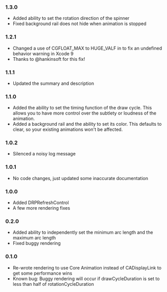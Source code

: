 ### 1.3.0
* Added ability to set the rotation direction of the spinner
* Fixed background rail does not hide when animation is stopped

### 1.2.1
* Changed a use of CGFLOAT_MAX to HUGE_VALF in to fix an undefined behavior warning in Xcode 9
* Thanks to @hankinsoft for this fix!

### 1.1.1
* Updated the summary and description

### 1.1.0
* Added the ability to set the timing function of the draw cycle. This allows you to have more control over the subtlety or loudness of the animation.
* Added a background rail and the ability to set its color. This defaults to clear, so your existing animations won't be affected.

### 1.0.2
* Silenced a noisy log message

### 1.0.1
* No code changes, just updated some inaccurate documentation

### 1.0.0
* Added DRPRefreshControl
* A few more rendering fixes

### 0.2.0
* Added ability to independently set the minimum arc length and the maximum arc length
* Fixed buggy rendering

### 0.1.0
* Re-wrote rendering to use Core Animation instead of CADisplayLink to get some performance wins
* Known bug: Buggy rendering will occur if drawCycleDuration is set to less than half of rotationCycleDuration
